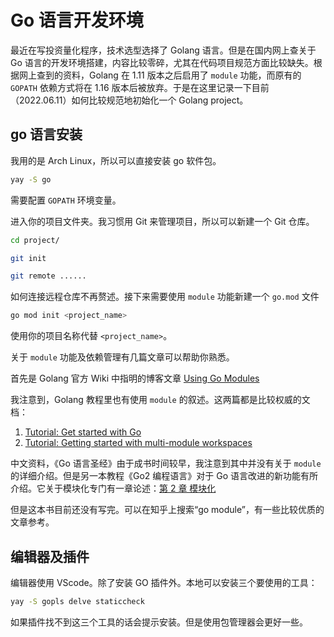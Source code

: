 # Go 语言开发环境

最近在写投资量化程序，技术选型选择了 Golang 语言。但是在国内网上查关于 Go 语言的开发环境搭建，内容比较零碎，尤其在代码项目规范方面比较缺失。根据网上查到的资料，Golang 在 1.11 版本之后启用了 `module` 功能，而原有的 `GOPATH` 依赖方式将在 1.16 版本后被放弃。于是在这里记录一下目前（2022.06.11）如何比较规范地初始化一个 Golang project。

## go 语言安装

我用的是 Arch Linux，所以可以直接安装 go 软件包。

```bash
yay -S go
```

需要配置 `GOPATH` 环境变量。

进入你的项目文件夹。我习惯用 Git 来管理项目，所以可以新建一个 Git 仓库。

```bash
cd project/

git init

git remote ......
```

如何连接远程仓库不再赘述。接下来需要使用 `module` 功能新建一个 `go.mod` 文件

```bash
go mod init <project_name>
```

使用你的项目名称代替 `<project_name>`。

关于 `module` 功能及依赖管理有几篇文章可以帮助你熟悉。

首先是 Golang 官方 Wiki 中指明的博客文章 [Using Go Modules](https://go.dev/blog/using-go-modules) 

我注意到，Golang 教程里也有使用 `module` 的叙述。这两篇都是比较权威的文档：

1. [Tutorial: Get started with Go](https://go.dev/doc/tutorial/getting-started)
2. [Tutorial: Getting started with multi-module workspaces](https://go.dev/doc/tutorial/workspaces)

中文资料，《Go 语言圣经》由于成书时间较早，我注意到其中并没有关于 `module` 的详细介绍。但是另一本教程《Go2 编程语言》对于 Go 语言改进的新功能有所介绍。它关于模块化专门有一章论述：[第 2 章 模块化](https://chai2010.cn/go2-book/ch2/readme.html)

但是这本书目前还没有写完。可以在知乎上搜索“go module”，有一些比较优质的文章参考。

## 编辑器及插件

编辑器使用 VScode。除了安装 GO 插件外。本地可以安装三个要使用的工具：

```bash
yay -S gopls delve staticcheck
```

如果插件找不到这三个工具的话会提示安装。但是使用包管理器会更好一些。
